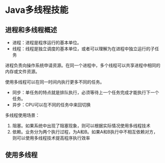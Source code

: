 # Java多线程技能

## 进程和多线程概述

- 进程：进程是程序运行的基本单位。
- 线程：线程是独立调度的基本单位，或者可以理解为在进程中独立运行的子任务

进程负责向操作系统申请资源。在同一个进程中，多个线程可以共享进程中相同的内存或文件资源。

使用多线程可以在同一时间内执行更多不同的任务。

- 同步：单任务的特点就是排队执行，必须等待上一个任务完成才能执行下一个任务。
- 异步：CPU可以在不同的任务中来回切换

多线程使用场景：

1. 阻塞。如果系统中出现了阻塞现象，则可以根据实际情况使用多线程技术
2. 依赖。业务分为两个执行过程，为A和B。如果A和B执行中不相互依赖对方，则可以使用多线程技术提高程序执行效率

## 使用多线程

